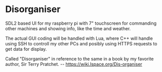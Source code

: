 # Disorganiser
SDL2 based UI for my raspberry pi with 7" touchscreen for commanding other machines and showing info, like the time and weather.

The actual GUI coding will be handled with Lua, where C++ will handle using SSH to controll my other PCs and posibly using HTTPS requests to get data for display.

Called "Disorganiser" in reference to the same in a book by my favorite author, Sir Terry Pratchet. -- https://wiki.lspace.org/Dis-organiser
